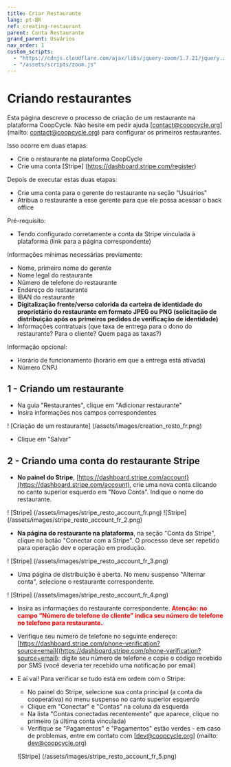 ```yaml
---
title: Criar Restaurante
lang: pt-BR
ref: creating-restaurant
parent: Conta Restaurante
grand_parent: Usuários
nav_order: 1
custom_scripts:
  - "https://cdnjs.cloudflare.com/ajax/libs/jquery-zoom/1.7.21/jquery.zoom.min.js"
  - "/assets/scripts/zoom.js"
---
```


# Criando restaurantes

Esta página descreve o processo de criação de um restaurante na plataforma CoopCycle. Não hesite em pedir ajuda [contact@coopcycle.org] (mailto: contact@coopcycle.org) para configurar os primeiros restaurantes.

Isso ocorre em duas etapas:
- Crie o restaurante na plataforma CoopCycle
- Crie uma conta [Stripe] (https://dashboard.stripe.com/register)

Depois de executar estas duas etapas:

- Crie uma conta para o gerente do restaurante na seção "Usuários"
- Atribua o restaurante a esse gerente para que ele possa acessar o back office


Pré-requisito:

- Tendo configurado corretamente a conta da Stripe vinculada à plataforma (link para a página correspondente)


Informações mínimas necessárias previamente:

- Nome, primeiro nome do gerente
- Nome legal do restaurante
- Número de telefone do restaurante
- Endereço do restaurante
- IBAN do restaurante
- **Digitalização frente/verso colorida da carteira de identidade do proprietário do restaurante em formato JPEG ou PNG (solicitação de distribuição após os primeiros pedidos de verificação de identidade)**
- Informações contratuais (que taxa de entrega para o dono do restaurante? Para o cliente? Quem paga as taxas?)


Informação opcional:

- Horário de funcionamento (horário em que a entrega está ativada)
- Número CNPJ

## 1 - Criando um restaurante

- Na guia "Restaurantes", clique em "Adicionar restaurante"
- Insira informações nos campos correspondentes

! [Criação de um restaurante] (/assets/images/creation_resto_fr.png)

- Clique em "Salvar"

## 2 - Criando uma conta do restaurante Stripe

- **No painel do Stripe**, [https://dashboard.stripe.com/account}(https://dashboard.stripe.com/account), crie uma nova conta clicando no canto superior esquerdo em "Novo Conta". Indique o nome do restaurante.

<span class = "zoomable">! [Stripe] (/assets/images/stripe_resto_account_fr.png) </span>
![Stripe] (/assets/images/stripe_resto_account_fr_2.png)

- **Na página do restaurante na plataforma**, na seção "Conta da Stripe", clique no botão "Conectar com a Stripe". O processo deve ser repetido para operação dev e operação em produção.

! [Stripe] (/assets/images/stripe_resto_account_fr_3.png)

- Uma página de distribuição é aberta. No menu suspenso "Alternar conta", selecione o restaurante correspondente.

! [Stripe] (/assets/images/stripe_resto_account_fr_4.png)

- Insira as informações do restaurante correspondente. <span style = "color: red"> **Atenção: no campo “Número de telefone do cliente” indica seu número de telefone no telefone para restaurante.** </span>


- Verifique seu número de telefone no seguinte endereço: [https://dashboard.stripe.com/phone-verification?source=email{(https://dashboard.stripe.com/phone-verification?source=email): digite seu número de telefone e copie o código recebido por SMS (você deveria ter recebido uma notificação por email)

- E aí vai! Para verificar se tudo está em ordem com o Stripe:
  - No painel do Stripe, selecione sua conta principal (a conta da cooperativa) no menu suspenso no canto superior esquerdo
  - Clique em "Conectar" e "Contas" na coluna da esquerda
  - Na lista "Contas conectadas recentemente" que aparece, clique no primeiro (a última conta vinculada)
  - Verifique se "Pagamentos" e "Pagamentos" estão verdes - em caso de problemas, entre em contato com [dev@coopcycle.org] (mailto: dev@coopcycle.org)
  
  ![Stripe] (/assets/images/stripe_resto_account_fr_5.png)

  
     
